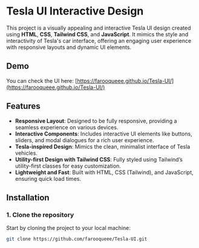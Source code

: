 # Tesla UI Interactive Design

This project is a visually appealing and interactive Tesla UI design created using **HTML**, **CSS**, **Tailwind CSS**, and **JavaScript**. It mimics the style and interactivity of Tesla's car interface, offering an engaging user experience with responsive layouts and dynamic UI elements.

## Demo

You can check the UI here: [https://farooqueee.github.io/Tesla-UI/](https://farooqueee.github.io/Tesla-UI/)



## Features
- **Responsive Layout**: Designed to be fully responsive, providing a seamless experience on various devices.
- **Interactive Components**: Includes interactive UI elements like buttons, sliders, and modal dialogues for a rich user experience.
- **Tesla-inspired Design**: Mimics the clean, minimalist interface of Tesla vehicles.
- **Utility-first Design with Tailwind CSS**: Fully styled using Tailwind’s utility-first classes for easy customization.
- **Lightweight and Fast**: Built with HTML, CSS (Tailwind), and JavaScript, ensuring quick load times.

## Installation

### 1. Clone the repository
Start by cloning the project to your local machine:

```bash
git clone https://github.com/farooqueee/Tesla-UI.git


